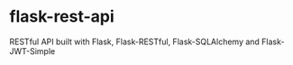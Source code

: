 # flask-rest-api
RESTful API built with Flask, Flask-RESTful, Flask-SQLAlchemy and Flask-JWT-Simple
